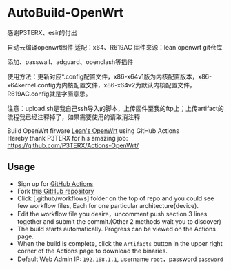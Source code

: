 ﻿# AutoBuild-OpenWrt

感谢P3TERX、esir的付出

自动云编译openwrt固件
适配：x64、R619AC
固件来源：lean'openwrt git仓库

添加、passwall、adguard、openclash等插件

使用方法：更新对应*.config配置文件，x86-x64v1版为内核配置版本，x86-x64kernel.config为内核配置文件，x86-x64v2为默认内核配置文件，R619AC.config就是字面意思。

注意：upload.sh是我自己ssh导入的脚本，上传固件至我的ftp上；上传artifact的流程我已经注释掉了，如果需要使用的请取消注释

Build OpenWrt firware [Lean's OpenWrt](https://github.com/coolsnowwolf/lede) using GitHub Actions  
Hereby thank P3TERX for his amazing job: https://github.com/P3TERX/Actions-OpenWrt/


## Usage

- Sign up for [GitHub Actions](https://github.com/features/actions/signup)
- Fork [this GitHub repository](https://github.com/esirplayground/AutoBuild-OpenWrt)
- Click [.github/workflows] folder on the top of repo and you could see few workflow files, Each for one particular architecture(device).
- Edit the workflow file you desire，uncomment push section 3 lines together and submit the commit.(Other 2 methods wait you to discover)
- The build starts automatically. Progress can be viewed on the Actions page.
- When the build is complete, click the `Artifacts` button in the upper right corner of the Actions page to download the binaries.
- Default Web Admin IP: `192.168.1.1`, username `root`，password `password`


